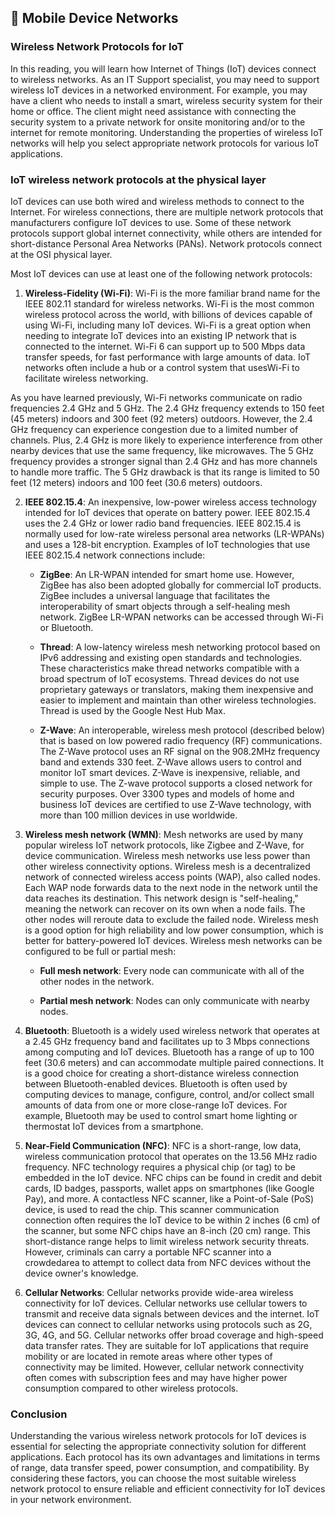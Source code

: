 ## 📡 Mobile Device Networks

### Wireless Network Protocols for IoT

In this reading, you will learn how Internet of Things (IoT) devices connect to wireless networks. As an IT Support specialist, you may need to support wireless IoT devices in a networked environment. For example, you may have a client who needs to install a smart, wireless security system for their home or office. The client might need assistance with connecting the security system to a private network for onsite monitoring and/or to the internet for remote monitoring. Understanding the properties of wireless IoT networks will help you select appropriate network protocols for various IoT applications.

### IoT wireless network protocols at the physical layer

IoT devices can use both wired and wireless methods to connect to the Internet. For wireless connections, there are multiple network protocols that manufacturers configure IoT devices to use. Some of these network protocols support global internet connectivity, while others are intended for short-distance Personal Area Networks (PANs). Network protocols connect at the OSI physical layer.

Most IoT devices can use at least one of the following network protocols:

1. **Wireless-Fidelity (Wi-Fi)**: Wi-Fi is the more familiar brand name for the IEEE 802.11 standard for wireless networks. Wi-Fi is the most common wireless protocol across the world, with billions of devices capable of using Wi-Fi, including many IoT devices. Wi-Fi is a great option when needing to integrate IoT devices into an existing IP network that is connected to the internet. Wi-Fi 6 can support up to 500 Mbps data transfer speeds, for fast performance with large amounts of data. IoT networks often include a hub or a control system that usesWi-Fi to facilitate wireless networking.

As you have learned previously, Wi-Fi networks communicate on radio frequencies 2.4 GHz and 5 GHz. The 2.4 GHz frequency extends to 150 feet (45 meters) indoors and 300 feet (92 meters) outdoors. However, the 2.4 GHz frequency can experience congestion due to a limited number of channels. Plus, 2.4 GHz is more likely to experience interference from other nearby devices that use the same frequency, like microwaves. The 5 GHz frequency provides a stronger signal than 2.4 GHz and has more channels to handle more traffic. The 5 GHz drawback is that its range is limited to 50 feet (12 meters) indoors and 100 feet (30.6 meters) outdoors.

2. **IEEE 802.15.4**: An inexpensive, low-power wireless access technology intended for IoT devices that operate on battery power. IEEE 802.15.4 uses the 2.4 GHz or lower radio band frequencies. IEEE 802.15.4 is normally used for low-rate wireless personal area networks (LR-WPANs) and uses a 128-bit encryption. Examples of IoT technologies that use IEEE 802.15.4 network connections include:

   - **ZigBee**: An LR-WPAN intended for smart home use. However, ZigBee has also been adopted globally for commercial IoT products. ZigBee includes a universal language that facilitates the interoperability of smart objects through a self-healing mesh network. ZigBee LR-WPAN networks can be accessed through Wi-Fi or Bluetooth.

   - **Thread**: A low-latency wireless mesh networking protocol based on IPv6 addressing and existing open standards and technologies. These characteristics make thread networks compatible with a broad spectrum of IoT ecosystems. Thread devices do not use proprietary gateways or translators, making them inexpensive and easier to implement and maintain than other wireless technologies. Thread is used by the Google Nest Hub Max.

   - **Z-Wave**: An interoperable, wireless mesh protocol (described below) that is based on low powered radio frequency (RF) communications. The Z-Wave protocol uses an RF signal on the 908.2MHz frequency band and extends 330 feet. Z-Wave allows users to control and monitor IoT smart devices. Z-Wave is inexpensive, reliable, and simple to use. The Z-wave protocol supports a closed network for security purposes. Over 3300 types and models of home and business IoT devices are certified to use Z-Wave technology, with more than 100 million devices in use worldwide.

3. **Wireless mesh network (WMN)**: Mesh networks are used by many popular wireless IoT network protocols, like Zigbee and Z-Wave, for device communication. Wireless mesh networks use less power than other wireless connectivity options. Wireless mesh is a decentralized network of connected wireless access points (WAP), also called nodes. Each WAP node forwards data to the next node in the network until the data reaches its destination. This network design is "self-healing," meaning the network can recover on its own when a node fails. The other nodes will reroute data to exclude the failed node. Wireless mesh is a good option for high reliability and low power consumption, which is better for battery-powered IoT devices. Wireless mesh networks can be configured to be full or partial mesh:

   - **Full mesh network**: Every node can communicate with all of the other nodes in the network.

   - **Partial mesh network**: Nodes can only communicate with nearby nodes.

4. **Bluetooth**: Bluetooth is a widely used wireless network that operates at a 2.45 GHz frequency band and facilitates up to 3 Mbps connections among computing and IoT devices. Bluetooth has a range of up to 100 feet (30.6 meters) and can accommodate multiple paired connections. It is a good choice for creating a short-distance wireless connection between Bluetooth-enabled devices. Bluetooth is often used by computing devices to manage, configure, control, and/or collect small amounts of data from one or more close-range IoT devices. For example, Bluetooth may be used to control smart home lighting or thermostat IoT devices from a smartphone.

5. **Near-Field Communication (NFC)**: NFC is a short-range, low data, wireless communication protocol that operates on the 13.56 MHz radio frequency. NFC technology requires a physical chip (or tag) to be embedded in the IoT device. NFC chips can be found in credit and debit cards, ID badges, passports, wallet apps on smartphones (like Google Pay), and more. A contactless NFC scanner, like a Point-of-Sale (PoS) device, is used to read the chip. This scanner communication connection often requires the IoT device to be within 2 inches (6 cm) of the scanner, but some NFC chips have an 8-inch (20 cm) range. This short-distance range helps to limit wireless network security threats. However, criminals can carry a portable NFC scanner into a crowdedarea to attempt to collect data from NFC devices without the device owner's knowledge.

6. **Cellular Networks**: Cellular networks provide wide-area wireless connectivity for IoT devices. Cellular networks use cellular towers to transmit and receive data signals between devices and the internet. IoT devices can connect to cellular networks using protocols such as 2G, 3G, 4G, and 5G. Cellular networks offer broad coverage and high-speed data transfer rates. They are suitable for IoT applications that require mobility or are located in remote areas where other types of connectivity may be limited. However, cellular network connectivity often comes with subscription fees and may have higher power consumption compared to other wireless protocols.

### Conclusion

Understanding the various wireless network protocols for IoT devices is essential for selecting the appropriate connectivity solution for different applications. Each protocol has its own advantages and limitations in terms of range, data transfer speed, power consumption, and compatibility. By considering these factors, you can choose the most suitable wireless network protocol to ensure reliable and efficient connectivity for IoT devices in your network environment.